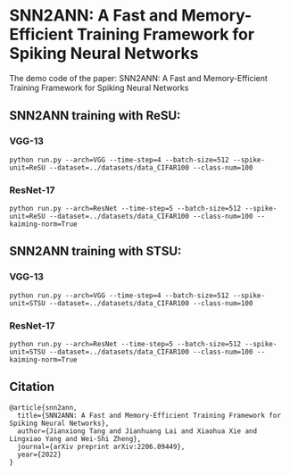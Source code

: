 # SNN2ANN: A Fast and Memory-Efficient Training Framework for Spiking Neural Networks

The demo code of the paper: SNN2ANN: A Fast and Memory-Efficient Training Framework for Spiking Neural Networks

## SNN2ANN training with ReSU:

### VGG-13

```
python run.py --arch=VGG --time-step=4 --batch-size=512 --spike-unit=ReSU --dataset=../datasets/data_CIFAR100 --class-num=100
```

### ResNet-17

```
python run.py --arch=ResNet --time-step=5 --batch-size=512 --spike-unit=ReSU --dataset=../datasets/data_CIFAR100 --class-num=100 --kaiming-norm=True
```

## SNN2ANN training with STSU:

### VGG-13

```
python run.py --arch=VGG --time-step=4 --batch-size=512 --spike-unit=STSU --dataset=../datasets/data_CIFAR100 --class-num=100
```

### ResNet-17

```
python run.py --arch=ResNet --time-step=5 --batch-size=512 --spike-unit=STSU --dataset=../datasets/data_CIFAR100 --class-num=100 --kaiming-norm=True
```

## Citation

```
@article{snn2ann,
  title={SNN2ANN: A Fast and Memory-Efficient Training Framework for Spiking Neural Networks},
  author={Jianxiong Tang and Jianhuang Lai and Xiaohua Xie and Lingxiao Yang and Wei-Shi Zheng},
  journal={arXiv preprint arXiv:2206.09449},
  year={2022}
}
```